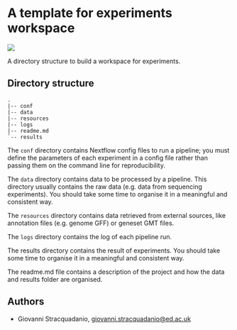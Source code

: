 # A template for experiments workspace

![](https://github.com/stracquadaniolab/cookiecutter-workspace-nf/workflows/build/badge.svg)

A directory structure to build a workspace for experiments.

## Directory structure

```
.
|-- conf
|-- data
|-- resources
|-- logs
|-- readme.md
`-- results
```

The `conf` directory contains Nextflow config files to run a pipeline; you must
define the parameters of each experiment in a config file rather than passing
them on the command line for reproducibility.

The `data` directory contains data to be processed by a pipeline. This directory
usually contains the raw data (e.g. data from sequencing experiments). You
should take some time to organise it in a meaningful and consistent way.

The `resources` directory contains data retrieved from external sources, like
annotation files (e.g. genome GFF) or geneset GMT files.

The `logs` directory contains the log of each pipeline run.

The results directory contains the result of experiments. You should take some
time to organise it in a meaningful and consistent way.

The readme.md file contains a description of the project and how the data and
results folder are organised.

## Authors

* Giovanni Stracquadanio, giovanni.stracquadanio@ed.ac.uk
